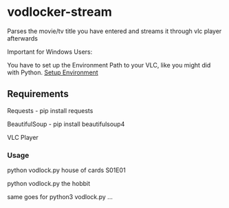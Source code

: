 # vodlocker-stream
Parses the movie/tv title you have entered and streams it through vlc player afterwards

Important for Windows Users:

You have to set up the Environment Path to your VLC, like you might did with Python.
    [Setup Environment](http://geekswithblogs.net/renso/archive/2009/10/21/how-to-set-the-windows-path-in-windows-7.aspx)

## Requirements
Requests - pip install requests

BeautifulSoup - pip install beautifulsoup4

VLC Player

### Usage
python vodlock.py house of cards S01E01

python vodlock.py the hobbit

same goes for python3 vodlock.py ...
